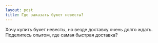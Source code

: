```yaml
---
layout: post 
title: Где заказать букет невесты? 
--- 
```

Хочу купить букет невесты, но везде доставку очень долго ждать. Поделитесь опытом, где самая быстрая доставка?